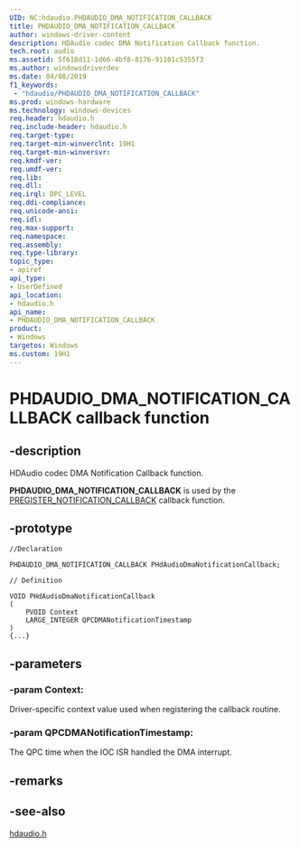 ```yaml
---
UID: NC:hdaudio.PHDAUDIO_DMA_NOTIFICATION_CALLBACK
title: PHDAUDIO_DMA_NOTIFICATION_CALLBACK
author: windows-driver-content
description: HDAudio codec DMA Notification Callback function. 
tech.root: audio
ms.assetid: 5f618d11-1d66-4bf8-8176-91101c5355f3
ms.author: windowsdriverdev
ms.date: 04/08/2019
f1_keywords:
 - "hdaudio/PHDAUDIO_DMA_NOTIFICATION_CALLBACK"
ms.prod: windows-hardware
ms.technology: windows-devices
req.header: hdaudio.h
req.include-header: hdaudio.h
req.target-type:
req.target-min-winverclnt: 19H1
req.target-min-winversvr:
req.kmdf-ver:
req.umdf-ver:
req.lib:
req.dll:
req.irql: DPC_LEVEL
req.ddi-compliance:
req.unicode-ansi:
req.idl:
req.max-support:
req.namespace:
req.assembly:
req.type-library: 
topic_type: 
- apiref
api_type: 
- UserDefined
api_location: 
- hdaudio.h
api_name: 
- PHDAUDIO_DMA_NOTIFICATION_CALLBACK
product: 
- Windows
targetos: Windows
ms.custom: 19H1
---
```


# PHDAUDIO_DMA_NOTIFICATION_CALLBACK callback function

## -description

HDAudio codec DMA Notification Callback function. 

**PHDAUDIO_DMA_NOTIFICATION_CALLBACK** is used by the [PREGISTER_NOTIFICATION_CALLBACK](nc-hdaudio-pregister_notification_callback.md) callback function.

## -prototype

```
//Declaration

PHDAUDIO_DMA_NOTIFICATION_CALLBACK PHdAudioDmaNotificationCallback; 

// Definition

VOID PHdAudioDmaNotificationCallback 
(
	PVOID Context
	LARGE_INTEGER QPCDMANotificationTimestamp 
)
{...}

```

## -parameters

### -param Context:

Driver-specific context value used when registering the callback routine.


### -param QPCDMANotificationTimestamp:

The QPC time when the IOC ISR handled the DMA interrupt. 


## -remarks



## -see-also

[hdaudio.h](../hdaudio/index.md)
